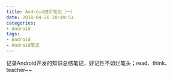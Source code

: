 ```yaml
---
title: Android进阶笔记（一）
date: 2018-04-26 20:49:51
categories:
- Android
tags:
- Android
- Android笔记
---
```


记录Android开发的知识总结笔记，好记性不如烂笔头；read、think、teacher~~

<!-- more -->

